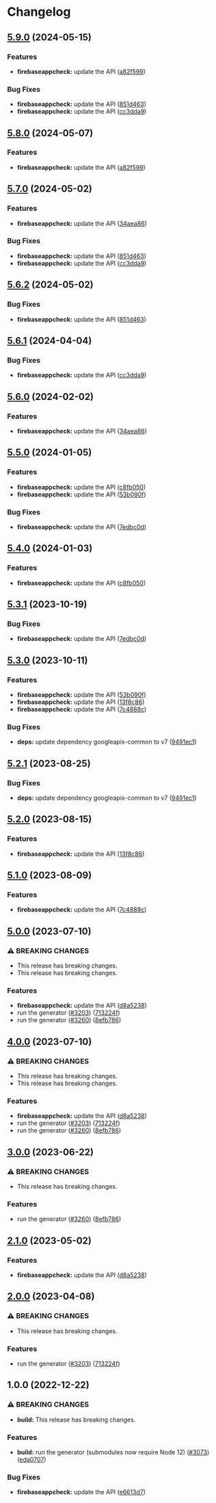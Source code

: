 # Changelog

## [5.9.0](https://github.com/a2425rdl/google-api-nodejs-client/compare/firebaseappcheck-v5.8.0...firebaseappcheck-v5.9.0) (2024-05-15)


### Features

* **firebaseappcheck:** update the API ([a82f599](https://github.com/a2425rdl/google-api-nodejs-client/commit/a82f5999075111def7e160e5c064843c2566b9de))


### Bug Fixes

* **firebaseappcheck:** update the API ([851d463](https://github.com/a2425rdl/google-api-nodejs-client/commit/851d4639bf75850c4ab88c1dad4dfd9166f9801b))
* **firebaseappcheck:** update the API ([cc3dda9](https://github.com/a2425rdl/google-api-nodejs-client/commit/cc3dda9a041414bf1901983851d2b9f3b31e46a0))

## [5.8.0](https://github.com/googleapis/google-api-nodejs-client/compare/firebaseappcheck-v5.7.0...firebaseappcheck-v5.8.0) (2024-05-07)


### Features

* **firebaseappcheck:** update the API ([a82f599](https://github.com/googleapis/google-api-nodejs-client/commit/a82f5999075111def7e160e5c064843c2566b9de))

## [5.7.0](https://github.com/googleapis/google-api-nodejs-client/compare/firebaseappcheck-v5.6.2...firebaseappcheck-v5.7.0) (2024-05-02)


### Features

* **firebaseappcheck:** update the API ([34aea86](https://github.com/googleapis/google-api-nodejs-client/commit/34aea86b6bae63c190c8fcac6e78fa7e4ab37e9f))


### Bug Fixes

* **firebaseappcheck:** update the API ([851d463](https://github.com/googleapis/google-api-nodejs-client/commit/851d4639bf75850c4ab88c1dad4dfd9166f9801b))
* **firebaseappcheck:** update the API ([cc3dda9](https://github.com/googleapis/google-api-nodejs-client/commit/cc3dda9a041414bf1901983851d2b9f3b31e46a0))

## [5.6.2](https://github.com/googleapis/google-api-nodejs-client/compare/firebaseappcheck-v5.6.1...firebaseappcheck-v5.6.2) (2024-05-02)


### Bug Fixes

* **firebaseappcheck:** update the API ([851d463](https://github.com/googleapis/google-api-nodejs-client/commit/851d4639bf75850c4ab88c1dad4dfd9166f9801b))

## [5.6.1](https://github.com/googleapis/google-api-nodejs-client/compare/firebaseappcheck-v5.6.0...firebaseappcheck-v5.6.1) (2024-04-04)


### Bug Fixes

* **firebaseappcheck:** update the API ([cc3dda9](https://github.com/googleapis/google-api-nodejs-client/commit/cc3dda9a041414bf1901983851d2b9f3b31e46a0))

## [5.6.0](https://github.com/googleapis/google-api-nodejs-client/compare/firebaseappcheck-v5.5.0...firebaseappcheck-v5.6.0) (2024-02-02)


### Features

* **firebaseappcheck:** update the API ([34aea86](https://github.com/googleapis/google-api-nodejs-client/commit/34aea86b6bae63c190c8fcac6e78fa7e4ab37e9f))

## [5.5.0](https://github.com/googleapis/google-api-nodejs-client/compare/firebaseappcheck-v5.4.0...firebaseappcheck-v5.5.0) (2024-01-05)


### Features

* **firebaseappcheck:** update the API ([c8fb050](https://github.com/googleapis/google-api-nodejs-client/commit/c8fb050246b60f72597a9f55708b976daf1ae1e6))
* **firebaseappcheck:** update the API ([53b090f](https://github.com/googleapis/google-api-nodejs-client/commit/53b090fa9cd814770613a746cc7fbd92efa7ae0a))


### Bug Fixes

* **firebaseappcheck:** update the API ([7edbc0d](https://github.com/googleapis/google-api-nodejs-client/commit/7edbc0d090d1373b9c80a64874c1ae6d13b4a226))

## [5.4.0](https://github.com/googleapis/google-api-nodejs-client/compare/firebaseappcheck-v5.3.1...firebaseappcheck-v5.4.0) (2024-01-03)


### Features

* **firebaseappcheck:** update the API ([c8fb050](https://github.com/googleapis/google-api-nodejs-client/commit/c8fb050246b60f72597a9f55708b976daf1ae1e6))

## [5.3.1](https://github.com/googleapis/google-api-nodejs-client/compare/firebaseappcheck-v5.3.0...firebaseappcheck-v5.3.1) (2023-10-19)


### Bug Fixes

* **firebaseappcheck:** update the API ([7edbc0d](https://github.com/googleapis/google-api-nodejs-client/commit/7edbc0d090d1373b9c80a64874c1ae6d13b4a226))

## [5.3.0](https://github.com/googleapis/google-api-nodejs-client/compare/firebaseappcheck-v5.2.1...firebaseappcheck-v5.3.0) (2023-10-11)


### Features

* **firebaseappcheck:** update the API ([53b090f](https://github.com/googleapis/google-api-nodejs-client/commit/53b090fa9cd814770613a746cc7fbd92efa7ae0a))
* **firebaseappcheck:** update the API ([13f8c86](https://github.com/googleapis/google-api-nodejs-client/commit/13f8c865f8fdc33370f422a6024b95e96284f727))
* **firebaseappcheck:** update the API ([7c4888c](https://github.com/googleapis/google-api-nodejs-client/commit/7c4888c182066b7ef1fd1ff56f8dde0b7e9bff52))


### Bug Fixes

* **deps:** update dependency googleapis-common to v7 ([9491ec1](https://github.com/googleapis/google-api-nodejs-client/commit/9491ec1cdc3c413e7d73edcfcd59cf5c28a7c855))

## [5.2.1](https://github.com/googleapis/google-api-nodejs-client/compare/firebaseappcheck-v5.2.0...firebaseappcheck-v5.2.1) (2023-08-25)


### Bug Fixes

* **deps:** update dependency googleapis-common to v7 ([9491ec1](https://github.com/googleapis/google-api-nodejs-client/commit/9491ec1cdc3c413e7d73edcfcd59cf5c28a7c855))

## [5.2.0](https://github.com/googleapis/google-api-nodejs-client/compare/firebaseappcheck-v5.1.0...firebaseappcheck-v5.2.0) (2023-08-15)


### Features

* **firebaseappcheck:** update the API ([13f8c86](https://github.com/googleapis/google-api-nodejs-client/commit/13f8c865f8fdc33370f422a6024b95e96284f727))

## [5.1.0](https://github.com/googleapis/google-api-nodejs-client/compare/firebaseappcheck-v5.0.0...firebaseappcheck-v5.1.0) (2023-08-09)


### Features

* **firebaseappcheck:** update the API ([7c4888c](https://github.com/googleapis/google-api-nodejs-client/commit/7c4888c182066b7ef1fd1ff56f8dde0b7e9bff52))

## [5.0.0](https://github.com/googleapis/google-api-nodejs-client/compare/firebaseappcheck-v4.0.0...firebaseappcheck-v5.0.0) (2023-07-10)


### ⚠ BREAKING CHANGES

* This release has breaking changes.
* This release has breaking changes.

### Features

* **firebaseappcheck:** update the API ([d8a5238](https://github.com/googleapis/google-api-nodejs-client/commit/d8a52384b83c475e7c583f802adda753f1b5448c))
* run the generator ([#3203](https://github.com/googleapis/google-api-nodejs-client/issues/3203)) ([713224f](https://github.com/googleapis/google-api-nodejs-client/commit/713224fe0271843ea61b5d5cbd434ed2aa7b4d69))
* run the generator ([#3260](https://github.com/googleapis/google-api-nodejs-client/issues/3260)) ([8efb786](https://github.com/googleapis/google-api-nodejs-client/commit/8efb7861b7da4bc1472a4b654e46f90b29fbff20))

## [4.0.0](https://github.com/googleapis/google-api-nodejs-client/compare/firebaseappcheck-v3.0.0...firebaseappcheck-v4.0.0) (2023-07-10)


### ⚠ BREAKING CHANGES

* This release has breaking changes.
* This release has breaking changes.

### Features

* **firebaseappcheck:** update the API ([d8a5238](https://github.com/googleapis/google-api-nodejs-client/commit/d8a52384b83c475e7c583f802adda753f1b5448c))
* run the generator ([#3203](https://github.com/googleapis/google-api-nodejs-client/issues/3203)) ([713224f](https://github.com/googleapis/google-api-nodejs-client/commit/713224fe0271843ea61b5d5cbd434ed2aa7b4d69))
* run the generator ([#3260](https://github.com/googleapis/google-api-nodejs-client/issues/3260)) ([8efb786](https://github.com/googleapis/google-api-nodejs-client/commit/8efb7861b7da4bc1472a4b654e46f90b29fbff20))

## [3.0.0](https://github.com/googleapis/google-api-nodejs-client/compare/firebaseappcheck-v2.1.0...firebaseappcheck-v3.0.0) (2023-06-22)


### ⚠ BREAKING CHANGES

* This release has breaking changes.

### Features

* run the generator ([#3260](https://github.com/googleapis/google-api-nodejs-client/issues/3260)) ([8efb786](https://github.com/googleapis/google-api-nodejs-client/commit/8efb7861b7da4bc1472a4b654e46f90b29fbff20))

## [2.1.0](https://github.com/googleapis/google-api-nodejs-client/compare/firebaseappcheck-v2.0.0...firebaseappcheck-v2.1.0) (2023-05-02)


### Features

* **firebaseappcheck:** update the API ([d8a5238](https://github.com/googleapis/google-api-nodejs-client/commit/d8a52384b83c475e7c583f802adda753f1b5448c))

## [2.0.0](https://github.com/googleapis/google-api-nodejs-client/compare/firebaseappcheck-v1.0.0...firebaseappcheck-v2.0.0) (2023-04-08)


### ⚠ BREAKING CHANGES

* This release has breaking changes.

### Features

* run the generator ([#3203](https://github.com/googleapis/google-api-nodejs-client/issues/3203)) ([713224f](https://github.com/googleapis/google-api-nodejs-client/commit/713224fe0271843ea61b5d5cbd434ed2aa7b4d69))

## 1.0.0 (2022-12-22)


### ⚠ BREAKING CHANGES

* **build:** This release has breaking changes.

### Features

* **build:** run the generator (submodules now require Node 12) ([#3073](https://github.com/googleapis/google-api-nodejs-client/issues/3073)) ([eda0707](https://github.com/googleapis/google-api-nodejs-client/commit/eda07079dadab46a80b6f9ede618f4f43030169e))


### Bug Fixes

* **firebaseappcheck:** update the API ([e6613d7](https://github.com/googleapis/google-api-nodejs-client/commit/e6613d750866d2a86cc882a14901f6be85d5522d))
